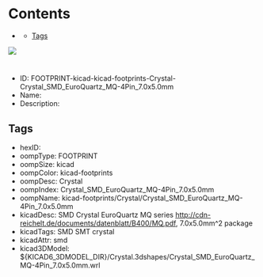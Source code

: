 



Contents
========

* [](#)
	* [Tags](#tags)
  
![][im]
# 

- ID: FOOTPRINT-kicad-kicad-footprints-Crystal-Crystal_SMD_EuroQuartz_MQ-4Pin_7.0x5.0mm
- Name: 
- Description: 

## Tags

- hexID: 
- oompType: FOOTPRINT
- oompSize: kicad
- oompColor: kicad-footprints
- oompDesc: Crystal
- oompIndex: Crystal_SMD_EuroQuartz_MQ-4Pin_7.0x5.0mm
- oompName: kicad-footprints/Crystal/Crystal_SMD_EuroQuartz_MQ-4Pin_7.0x5.0mm
- kicadDesc: SMD Crystal EuroQuartz MQ series http://cdn-reichelt.de/documents/datenblatt/B400/MQ.pdf, 7.0x5.0mm^2 package
- kicadTags: SMD SMT crystal
- kicadAttr: smd
- kicad3DModel: ${KICAD6_3DMODEL_DIR}/Crystal.3dshapes/Crystal_SMD_EuroQuartz_MQ-4Pin_7.0x5.0mm.wrl



[im]: image.png
